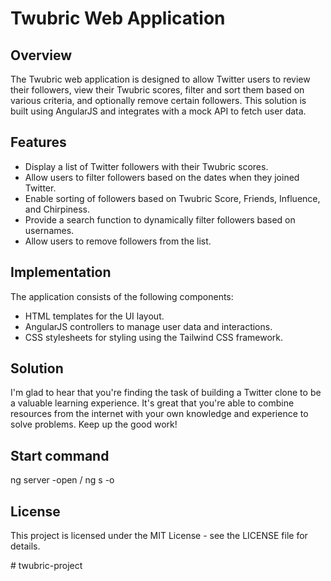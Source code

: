 # Twubric Web Application

## Overview
The Twubric web application is designed to allow Twitter users to review their followers, view their Twubric scores, filter and sort them based on various criteria, and optionally remove certain followers. This solution is built using AngularJS and integrates with a mock API to fetch user data.

## Features
- Display a list of Twitter followers with their Twubric scores.
- Allow users to filter followers based on the dates when they joined Twitter.
- Enable sorting of followers based on Twubric Score, Friends, Influence, and Chirpiness.
- Provide a search function to dynamically filter followers based on usernames.
- Allow users to remove followers from the list.

## Implementation
The application consists of the following components:
- HTML templates for the UI layout.
- AngularJS controllers to manage user data and interactions.
- CSS stylesheets for styling using the Tailwind CSS framework.

## Solution 
I'm glad to hear that you're finding the task of building a Twitter clone to be a valuable learning experience. It's great that you're able to combine resources from the internet with your own knowledge and experience to solve problems. Keep up the good work!


## Start command
ng server -open / ng s -o

## License
This project is licensed under the MIT License - see the LICENSE file for details.

#   t w u b r i c - p r o j e c t 
 
 

